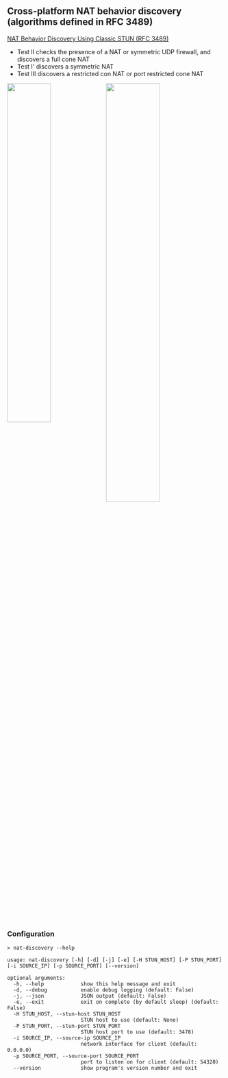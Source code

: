 ## Cross-platform NAT behavior discovery (algorithms defined in RFC 3489) 

<a href="http://www.netmanias.com/en/post/techdocs/6066/nat-stun/nat-behavior-discovery-using-classic-stun-rfc-3489">NAT Behavior Discovery Using Classic STUN (RFC 3489)</a>

- Test II checks the presence of a NAT or symmetric UDP firewall, and discovers a full cone NAT
- Test I' discovers a symmetric NAT
- Test III discovers a restricted con NAT or port restricted cone NAT

<img style="vertical-align:top" width="45%" src="http://www.netmanias.com/en/?m=attach&no=3603" />
<img width="50%"src="http://g.recordit.co/RwB5sDZt89.gif" />

### Configuration

```
> nat-discovery --help

usage: nat-discovery [-h] [-d] [-j] [-e] [-H STUN_HOST] [-P STUN_PORT] [-i SOURCE_IP] [-p SOURCE_PORT] [--version]

optional arguments:
  -h, --help            show this help message and exit
  -d, --debug           enable debug logging (default: False)
  -j, --json            JSON output (default: False)
  -e, --exit            exit on complete (by default sleep) (default: False)
  -H STUN_HOST, --stun-host STUN_HOST
                        STUN host to use (default: None)
  -P STUN_PORT, --stun-port STUN_PORT
                        STUN host port to use (default: 3478)
  -i SOURCE_IP, --source-ip SOURCE_IP
                        network interface for client (default: 0.0.0.0)
  -p SOURCE_PORT, --source-port SOURCE_PORT
                        port to listen on for client (default: 54320)
  --version             show program's version number and exit

```

